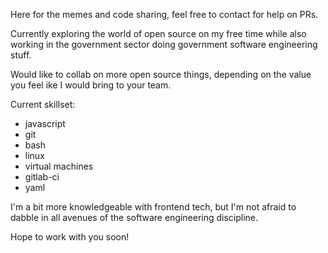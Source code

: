 Here for the memes and code sharing, feel free to contact for help on PRs.

Currently exploring the world of open source on my free time while also working in the government sector doing government software engineering stuff.

Would like to collab on more open source things, depending on the value you feel ike I would bring to your team.

Current skillset:
- javascript
- git
- bash
- linux
- virtual machines
- gitlab-ci
- yaml

I'm a bit more knowledgeable with frontend tech, but I'm not afraid to dabble in all avenues of the software engineering discipline.

Hope to work with you soon!
